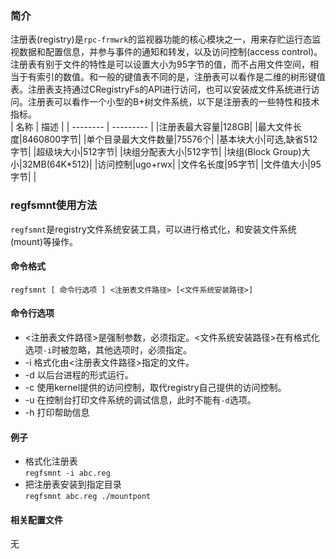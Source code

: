### 简介
注册表(registry)是`rpc-frmwrk`的监视器功能的核心模块之一，用来存贮运行态监视数据和配置信息，并参与事件的通知和转发，以及访问控制(access control)。注册表有别于文件的特性是可以设置大小为95字节的值，而不占用文件空间，相当于有索引的数值。和一般的键值表不同的是，注册表可以看作是二维的树形键值表。注册表支持通过CRegistryFs的API进行访问，也可以安装成文件系统进行访问。注册表可以看作一个小型的B+树文件系统，以下是注册表的一些特性和技术指标。  
| 名称 | 描述 | 
| -------- | --------- | 
|注册表最大容量|128GB|
|最大文件长度|8460800字节|
|单个目录最大文件数量|75576个|
|基本块大小|可选,缺省512字节|
|超级块大小|512字节|
|块组分配表大小|512字节|
|块组(Block Group)大小|32MB(64K*512)|
|访问控制|ugo+rwx|
|文件名长度|95字节|
|文件值大小|95字节|
|

### regfsmnt使用方法
`regfsmnt`是registry文件系统安装工具，可以进行格式化，和安装文件系统(mount)等操作。

#### 命令格式
`regfsmnt [ 命令行选项 ] <注册表文件路径> [<文件系统安装路径>]`

#### 命令行选项
* <注册表文件路径>是强制参数，必须指定。<文件系统安装路径>在有格式化选项`-i`时被忽略，其他选项时，必须指定。
* -i 格式化由<注册表文件路径>指定的文件。
* -d 以后台进程的形式运行。
* -c 使用kernel提供的访问控制，取代registry自己提供的访问控制。
* -u 在控制台打印文件系统的调试信息，此时不能有`-d`选项。
* -h 打印帮助信息

#### 例子
* 格式化注册表   
  `regfsmnt -i abc.reg`
* 把注册表安装到指定目录   
  `regfsmnt abc.reg ./mountpont`

#### 相关配置文件
无